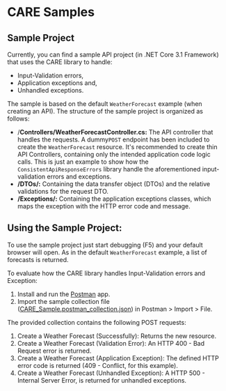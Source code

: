 # CARE Samples



## Sample Project

Currently, you can find a sample API project (in .NET Core 3.1 Framework) that uses the CARE library to handle:

- Input-Validation errors,
- Application exceptions and,
- Unhandled exceptions.

The sample is based on the default `WeatherForecast` example (when creating an API). The structure of the sample project is organized as follows:

- /**Controllers/WeatherForecastController.cs:** The API controller that handles the requests. A  dummy`POST` endpoint has been included to create the  `WeatherForecast` resource. It's recommended to create thin API Controllers, containing only the intended application code logic calls. This is just an example to show how the `ConsistentApiResponseErrors` library handle the aforementioned input-validation errors and exceptions.
- **/DTOs/:** Containing the data transfer object (DTOs) and the relative validations for the request DTO.
- **/Exceptions/:** Containing  the application exceptions classes, which maps the exception with the HTTP error code and message.



## Using the Sample Project:

To use the sample project just start debugging (F5) and your default browser will open. As in the default `WeatherForecast` example, a list of forecasts is returned.

To evaluate how the CARE library handles Input-Validation errors and Exception:

1. Install and run the [Postman](https://www.postman.com/downloads/) app.
2. Import the sample collection file ([CARE_Sample.postman_collection.json](CARE_Sample.postman_collection.json))  in Postman > Import > File.



The provided collection contains the following POST requests:

1. Create a Weather Forecast (Successfully): Returns the new resource.
2. Create a Weather Forecast (Validation Error): An HTTP 400 - Bad Request error is returned.
3. Create a Weather Forecast (Application Exception): The defined HTTP error code is returned (409 - Conflict, for this example).
4. Create a Weather Forecast (Unhandled Exception):  A HTTP 500 - Internal Server Error, is returned for unhandled exceptions.

